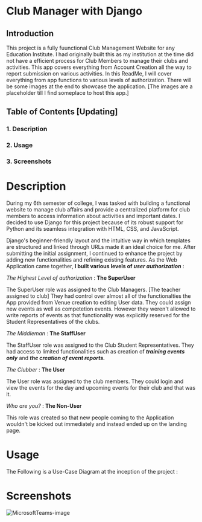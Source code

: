 # Club Manager with Django

## Introduction

This project is a fully fuunctional Club Management Website for any Education Institute. I had originally built this as my institution at the time did not have a efficient process for Club Members to manage their clubs and activities. This app covers everything from Account Creation all the way to report submission on various activities. In this ReadMe, I will cover everything from app functions to various levels of authorization. There will be some images at the end to showcase the application. [The images are a placeholder till I find someplace to host this app.]

## Table of Contents [Updating]

### 1. Description
### 2. Usage
### 3. Screenshots

# Description

During my 6th semester of college, I was tasked with building a functional website to manage club affairs and provide a centralized platform for club members to access information about activities and important dates. I decided to use Django for this project because of its robust support for Python and its seamless integration with HTML, CSS, and JavaScript.

Django's beginner-friendly layout and the intuitive way in which templates are structured and linked through URLs made it an ideal choice for me. After submitting the initial assignment, I continued to enhance the project by adding new functionalities and refining existing features. As the Web Application came together, **I built various levels of _user authorization_** :

_The Highest Level of authorization_ : **The SuperUser**

The SuperUser role was assigned to the Club Managers. [The teacher assigned to club] They had control over almost all of the functionalties the App provided from Venue creation to editing User data. They could assign new events as well as competetion events. However they weren't allowed to write reports of events as that functionality was explicitly reserved for the Student Representatives of the clubs.

_The Middleman_ : **The StaffUser**

The StaffUser role was assigned to the Club Student Representatives. They had access to limited functionalities such as creation of **_training events only_** and **_the creation of event reports._**

_The Clubber_ : **The User**

The User role was assigned to the club members. They could login and view the events for the day and upcoming events for their club and that was it.

_Who are you?_ : **The Non-User**

This role was created so that new people coming to the Application wouldn't be kicked out immediately and instead ended up on the landing page.

# Usage

The Following is a Use-Case Diagram at the inception of the project :




# Screenshots


![MicrosoftTeams-image](https://github.com/SentinelError/ClubManageSys/assets/71810497/4bc345c3-aa3c-4d74-b46b-b37edbefcba1)
